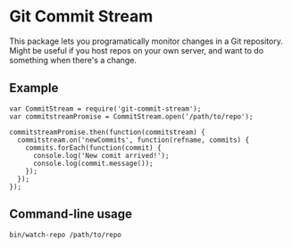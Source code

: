 Git Commit Stream
=================

This package lets you programatically monitor changes in a Git repository.
Might be useful if you host repos on your own server, and want to do something
when there's a change.

## Example

    var CommitStream = require('git-commit-stream');
    var commitstreamPromise = CommitStream.open('/path/to/repo');

    commitstreamPromise.then(function(commitstream) {
      commitstream.on('newCommits', function(refname, commits) {
        commits.forEach(function(commit) {
          console.log('New comit arrived!');
          console.log(commit.message());
        });
      });
    });

## Command-line usage

    bin/watch-repo /path/to/repo

